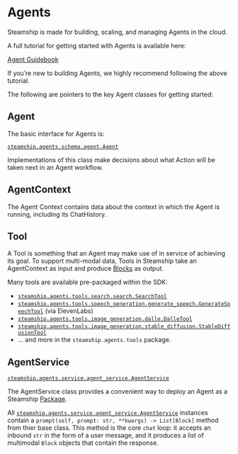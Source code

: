 <a id="building-agents"></a>

# Agents

Steamship is made for building, scaling, and managing Agents in the cloud.

A full tutorial for getting started with Agents is available here:

[Agent Guidebook](https://www.steamship.com/learn/agent-guidebook)

If you’re new to building Agents, we highly recommend following the above tutorial.

The following are pointers to the key Agent classes for getting started:

## Agent

The basic interface for Agents is:

[`steamship.agents.schema.agent.Agent`](/agents/../api-reference/steamship.agents.schema.md#steamship.agents.schema.agent.Agent)

Implementations of this class make decisions about what Action will be taken next in an Agent workflow.

## AgentContext

The Agent Context contains data about the context in which the Agent is running, including its
ChatHistory.

## Tool

A Tool is something that an Agent may make use of in service of achieving its goal. To support multi-modal data,
Tools in Steamship take an AgentContext as input and produce [Blocks](/agents/../data/blocks.md#blocks) as output.

Many tools are available pre-packaged within the SDK:

- [`steamship.agents.tools.search.search.SearchTool`](/agents/../api-reference/steamship.agents.tools.search.md#steamship.agents.tools.search.search.SearchTool)
- [`steamship.agents.tools.speech_generation.generate_speech.GenerateSpeechTool`](/agents/../api-reference/steamship.agents.tools.speech_generation.md#steamship.agents.tools.speech_generation.generate_speech.GenerateSpeechTool) (via ElevenLabs)
- [`steamship.agents.tools.image_generation.dalle.DalleTool`](/agents/../api-reference/steamship.agents.tools.image_generation.md#steamship.agents.tools.image_generation.dalle.DalleTool)
- [`steamship.agents.tools.image_generation.stable_diffusion.StableDiffusionTool`](/agents/../api-reference/steamship.agents.tools.image_generation.md#steamship.agents.tools.image_generation.stable_diffusion.StableDiffusionTool)
- … and more in the `steamship.agents.tools` package.

## AgentService

[`steamship.agents.service.agent_service.AgentService`](/agents/../api-reference/steamship.agents.service.md#steamship.agents.service.agent_service.AgentService)

The AgentService class provides a convenient way to deploy an Agent as a Steamship [Package](/agents/../packages#packages).

All  [`steamship.agents.service.agent_service.AgentService`](/agents/../api-reference/steamship.agents.service.md#steamship.agents.service.agent_service.AgentService) instances contain a `prompt(self, prompt: str, **kwargs) -> List[Block]` method from thier base class.
This method is the core `chat` loop: it accepts an inbound `str` in the form of a user message, and it produces a list of multimodal `Block` objects that contain the response.
